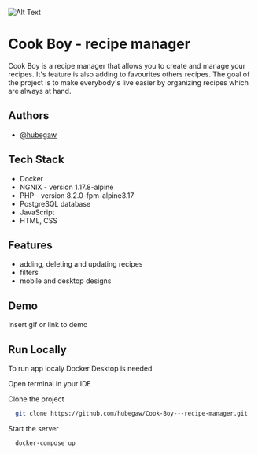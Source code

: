 
![Alt Text](https://github.com/hubegaw/Cook-Boy---recipe-manager/blob/main/ReadMeLogo.jpg)


# Cook Boy - recipe manager

Cook Boy is a recipe manager that allows you to create and manage your recipes.
It's feature is also adding to favourites others recipes.
The goal of the project is to make everybody's live easier by organizing recipes which are always at hand.


## Authors

- [@hubegaw](https://www.github.com/octokatherine)


## Tech Stack

- Docker
- NGNIX - version 1.17.8-alpine
- PHP - version 8.2.0-fpm-alpine3.17
- PostgreSQL database
- JavaScript
- HTML, CSS
## Features

- adding, deleting and updating recipes
- filters
- mobile and desktop designs


## Demo

Insert gif or link to demo


## Run Locally

To run app localy Docker Desktop is needed

Open terminal in your IDE

Clone the project

```bash
  git clone https://github.com/hubegaw/Cook-Boy---recipe-manager.git
```

Start the server

```bash
  docker-compose up
```

